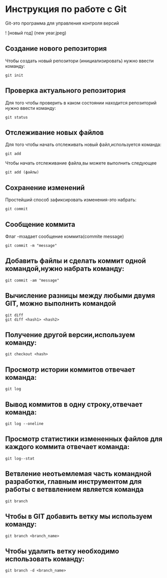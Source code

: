 # Инструкция по работе с Git

Git-это программа для управления контроля версий

! [новый год] (new year.jpeg)

## Создание нового репозитория

Чтобы создать новый репозитори (инициализировать) нужно ввести команду:

    git init    

## Проверка актуального репозитория

Для того чтобы проверить в каком состоянии находится репозиторий нужно ввести команду:

    git status

## Отслеживание новых файлов

Для того чтобы начать отслеживать новый файл,используется команда:

    git add

Чтобы начать отслеживание файла,вы можете выполнить следующее

    git add (файлы)

## Сохранение изменений

Простейший способ зафиксировать изменения-это набрать:

    git commit

## Сообщение коммита
Флаг -mзадает сообщение коммита(commite message)

    git commit -m "message"

## Добавить файлы и сделать коммит одной командой,нужно набрать команду:

    git commit -am "message"


 ## Вычисление разницы между любыми двумя GIT, можно выполнить командой

    git diff
    git diff <hash1> <hash2>


## Получение другой версии,используем команду:

    git checkout <hash>


## Просмотр истории коммитов отвечает команда:

    git log


## Вывод коммитов в одну строку,отвечает команда:

    git log --oneline


## Просмотр статистики измененных файлов для каждого коммита отвечает команда:

    git log--stat


## Ветвление неотьемлемая часть командной разработки, главным инструментом для работы с ветввлением является команда
 
    git branch

## Чтобы в GIT добавить ветку мы используем команду:


    git branch <branch_name>


## Чтобы удалить ветку необходимо использовать команду:

    git branch -d <branch_name>